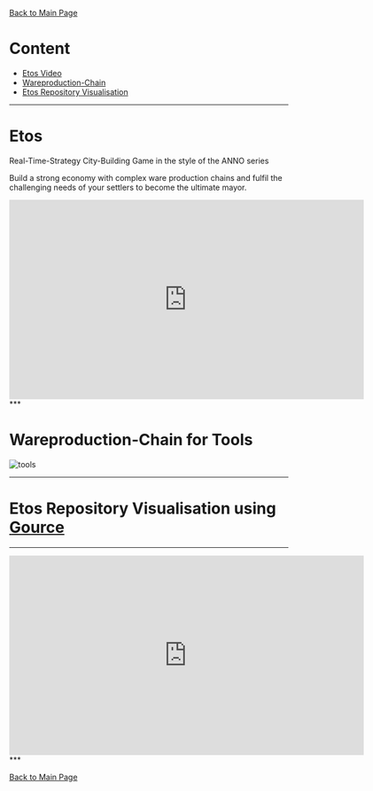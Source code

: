 [Back to Main Page](https://ogoxhammerschild.github.io/)

# Content    
    
+ [Etos Video](#Etos_Video)   
+ [Wareproduction-Chain](#Chain)   
+ [Etos Repository Visualisation](#Gource)   

<a name="Etos_Video"/>   

***   
# Etos   

Real-Time-Strategy City-Building Game in the style of the ANNO series

Build a strong economy with complex ware production chains and fulfil the challenging needs of your settlers to become the ultimate mayor.

<iframe width="640" height="360" src="https://www.youtube.com/embed/pd9AR2BzJ0E?rel=0" frameborder="0" allowfullscreen></iframe>   

<a name="Chain"/>   
***   
   

   
# Wareproduction-Chain for Tools   
   
![tools](https://raw.githubusercontent.com/OgoxHammerschild/Etos/master/docs/images/Produktionskette_White.png)   
***   

<a name="Gource"/>   

# Etos Repository Visualisation using [Gource](https://gource.io)

***   
<iframe width="640" height="360" src="https://www.youtube.com/embed/uBaK0XQHS3c?rel=0" frameborder="0" allowfullscreen></iframe>   
***   

[Back to Main Page](https://ogoxhammerschild.github.io/)   
